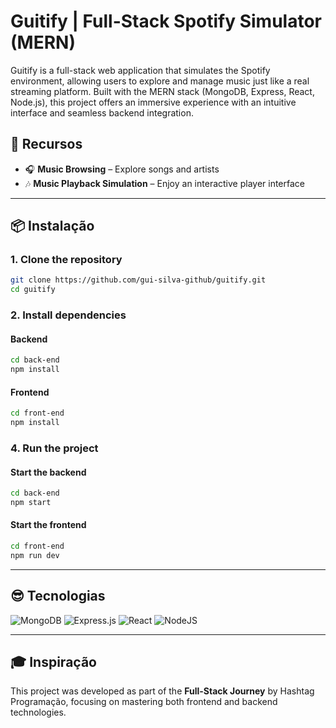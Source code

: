 # Guitify | Full-Stack Spotify Simulator (MERN)

Guitify is a full-stack web application that simulates the Spotify environment, allowing users to explore and manage music just like a real streaming platform.
Built with the MERN stack (MongoDB, Express, React, Node.js), this project offers an immersive experience with an intuitive interface and seamless backend integration.

## 🚀 Recursos
- 🎧 **Music Browsing** – Explore songs and artists
- 🎶 **Music Playback Simulation** – Enjoy an interactive player interface

<hr>

## 📦 Instalação

### 1. Clone the repository
```sh
git clone https://github.com/gui-silva-github/guitify.git
cd guitify
```

### 2. Install dependencies
#### Backend
```sh
cd back-end
npm install
```
#### Frontend
```sh
cd front-end
npm install
```

### 4. Run the project
#### Start the backend
```sh
cd back-end
npm start
```
#### Start the frontend
```sh
cd front-end
npm run dev
```

<hr>

## 😎 Tecnologias

![MongoDB](https://img.shields.io/badge/MongoDB-%234ea94b.svg?style=for-the-badge&logo=mongodb&logoColor=white)
![Express.js](https://img.shields.io/badge/express.js-%23404d59.svg?style=for-the-badge&logo=express&logoColor=%2361DAFB)
![React](https://img.shields.io/badge/react-%2320232a.svg?style=for-the-badge&logo=react&logoColor=%2361DAFB)
![NodeJS](https://img.shields.io/badge/node.js-6DA55F?style=for-the-badge&logo=node.js&logoColor=white)

<hr>

## 🎓 Inspiração
This project was developed as part of the **Full-Stack Journey** by Hashtag Programação, focusing on mastering both frontend and backend technologies.



